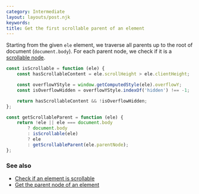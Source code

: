 ```yaml
---
category: Intermediate
layout: layouts/post.njk
keywords:
title: Get the first scrollable parent of an element
---
```


Starting from the given `ele` element, we traverse all parents up to the root of document (`document.body`). For each parent node, we check if it is a [scrollable node](/check-if-an-element-is-scrollable).

```js
const isScrollable = function (ele) {
    const hasScrollableContent = ele.scrollHeight > ele.clientHeight;

    const overflowYStyle = window.getComputedStyle(ele).overflowY;
    const isOverflowHidden = overflowYStyle.indexOf('hidden') !== -1;

    return hasScrollableContent && !isOverflowHidden;
};

const getScrollableParent = function (ele) {
    return !ele || ele === document.body
        ? document.body
        : isScrollable(ele)
        ? ele
        : getScrollableParent(ele.parentNode);
};
```

### See also

-   [Check if an element is scrollable](/check-if-an-element-is-scrollable)
-   [Get the parent node of an element](/get-the-parent-node-of-an-element)
